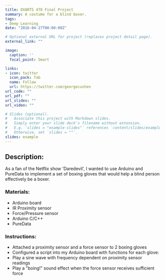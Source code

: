 ```yaml
---
title: DXARTS 470 Final Project
summary: A costume for a blind boxer.
tags:
- Deep Learning
date: "2016-04-27T00:00:00Z"

# Optional external URL for project (replaces project detail page).
external_link: ""

image:
  caption: ''
  focal_point: Smart

links:
- icon: twitter
  icon_pack: fab
  name: Follow
  url: https://twitter.com/georgecushen
url_code: ""
url_pdf: ""
url_slides: ""
url_video: ""

# Slides (optional).
#   Associate this project with Markdown slides.
#   Simply enter your slide deck's filename without extension.
#   E.g. `slides = "example-slides"` references `content/slides/example-slides.md`.
#   Otherwise, set `slides = ""`.
slides: example
---
```


## Description:

As a fan of the Netflix show 'Daredevil', I wanted to use Arduino and PureData to implement a set of boxing gloves that would help a blind person effectively be a boxer.

### Materials:

- Arduino board
- IR Proximity sensor
- Force/Pressure sensor
- Arduino C/C++
- PureData

### Instructions:

- Attached a proximity sensor and a force sensor to 2 boxing gloves
- Configured a script into my Arduino board with functions for each glove:
 - Play a sine wave with frequency dependent on proximity sensor readings
 - Play a "boing!" sound effect when the force sensor receives sufficient force

